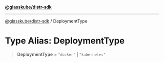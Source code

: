[**@glasskube/distr-sdk**](../README.md)

---

[@glasskube/distr-sdk](../README.md) / DeploymentType

# Type Alias: DeploymentType

> **DeploymentType** = `"docker"` \| `"kubernetes"`
